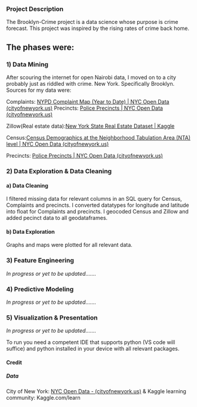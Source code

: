 ###  Project Description

The Brooklyn-Crime project is a data science whose purpose is crime forecast. This project was inspired by the rising rates of crime back home.


## The phases were: 
### 1) Data Mining
After scouring the internet for open Nairobi data, I moved on to a city probably just as riddled with crime. New York. Specifically Brooklyn. Sources for my data were:

Complaints: [NYPD Complaint Map (Year to Date) | NYC Open Data (cityofnewyork.us)](https://data.cityofnewyork.us/Public-Safety/NYPD-Complaint-Map-Year-to-Date-/2fra-mtpn)
Precincts: [Police Precincts | NYC Open Data (cityofnewyork.us)](https://data.cityofnewyork.us/Public-Safety/Police-Precincts/78dh-3ptz)

Zillow(Real estate data):[New York State Real Estate Dataset | Kaggle](https://www.kaggle.com/datasets/polartech/new-york-state-real-estate-dataset)

Census:[Census Demographics at the Neighborhood Tabulation Area (NTA) level | NYC Open Data (cityofnewyork.us)](https://data.cityofnewyork.us/City-Government/Census-Demographics-at-the-Neighborhood-Tabulation/rnsn-acs2)

Precincts: [Police Precincts | NYC Open Data (cityofnewyork.us)](https://data.cityofnewyork.us/Public-Safety/Police-Precincts/78dh-3ptz)

### 2) Data Exploration & Data Cleaning
#### a) Data Cleaning
I filtered missing data for relevant columns in an SQL query for Census, Complaints and precincts. 
I converted datatypes for longitude and latitude into float for Complaints and precincts.
I geocoded Census and Zillow and added pecinct data to all geodataframes.

#### b) Data Exploration
Graphs and maps were plotted for all relevant data. 

### 3) Feature Engineering
*In progress or yet to be updated.......*

### 4) Predictive Modeling
*In progress or yet to be updated.......*

### 5) Visualization & Presentation
*In progress or yet to be updated.......*

To run you need a competent IDE that supports python (VS code will suffice) and python installed in your device with all relevant packages.

#### Credit
##### Data
City of New York: [NYC Open Data - (cityofnewyork.us)](https://opendata.cityofnewyork.us/) & Kaggle learning community: Kaggle.com/learn
